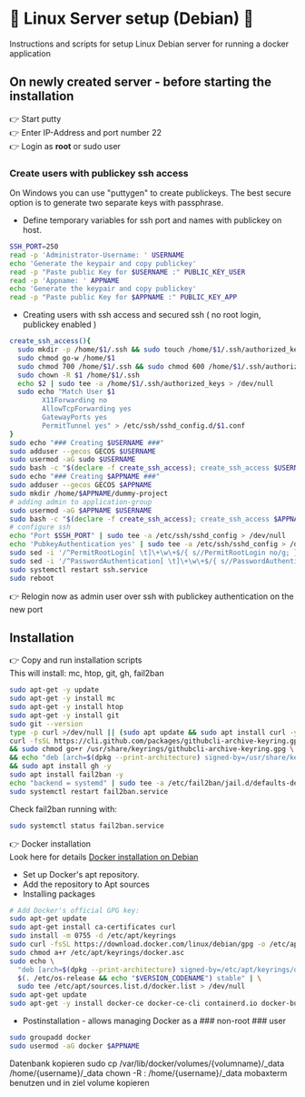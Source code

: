 # 🚀 Linux Server setup (Debian) 🚀
Instructions and scripts for setup Linux Debian server for running a docker application 
## On newly created server - before starting the installation 
👉 Start putty<br>
👉 Enter IP-Address and port number 22<br>
👉 Login as **root** or sudo user<br>

### Create users with publickey ssh access  

On Windows you can use "puttygen" to create publickeys. 
The best secure option is to generate two separate keys with passphrase.<br>

* Define temporary variables for ssh port and names with publickey on host.
```sh
SSH_PORT=250
read -p 'Administrator-Username: ' USERNAME
echo 'Generate the keypair and copy publickey'
read -p "Paste public Key for $USERNAME :" PUBLIC_KEY_USER
read -p 'Appname: ' APPNAME
echo 'Generate the keypair and copy publickey'
read -p "Paste public Key for $APPNAME :" PUBLIC_KEY_APP
```

* Creating users with ssh access and secured ssh ( no root login, publickey enabled ) 

```sh
create_ssh_access(){
  sudo mkdir -p /home/$1/.ssh && sudo touch /home/$1/.ssh/authorized_keys
  sudo chmod go-w /home/$1
  sudo chmod 700 /home/$1/.ssh && sudo chmod 600 /home/$1/.ssh/authorized_keys
  sudo chown -R $1 /home/$1/.ssh
  echo $2 | sudo tee -a /home/$1/.ssh/authorized_keys > /dev/null
  sudo echo "Match User $1
        X11Forwarding no
        AllowTcpForwarding yes
        GatewayPorts yes
        PermitTunnel yes" > /etc/ssh/sshd_config.d/$1.conf
}
sudo echo "### Creating $USERNAME ###"
sudo adduser --gecos GECOS $USERNAME
sudo usermod -aG sudo $USERNAME
sudo bash -c "$(declare -f create_ssh_access); create_ssh_access $USERNAME '$PUBLIC_KEY_USER'"
sudo echo "### Creating $APPNAME ###"
sudo adduser --gecos GECOS $APPNAME
sudo mkdir /home/$APPNAME/dummy-project
# adding admin to application-group
sudo usermod -aG $APPNAME $USERNAME
sudo bash -c "$(declare -f create_ssh_access); create_ssh_access $APPNAME '$PUBLIC_KEY_APP'"
# configure ssh
echo "Port $SSH_PORT" | sudo tee -a /etc/ssh/sshd_config > /dev/null
echo 'PubkeyAuthentication yes' | sudo tee -a /etc/ssh/sshd_config > /dev/null
sudo sed -i '/^PermitRootLogin[ \t]\+\w\+$/{ s//PermitRootLogin no/g; }' /etc/ssh/sshd_config
sudo sed -i '/^PasswordAuthentication[ \t]\+\w\+$/{ s//PasswordAuthentication no/g; }' /etc/ssh/sshd_config
sudo systemctl restart ssh.service
sudo reboot
```
👉 Relogin now as admin user over ssh with publickey authentication on the new port

## Installation
👉 Copy and run installation scripts<br>
This will install: mc, htop, git, gh, fail2ban<br>

```sh
sudo apt-get -y update
sudo apt-get -y install mc
sudo apt-get -y install htop
sudo apt-get -y install git
sudo git --version
type -p curl >/dev/null || (sudo apt update && sudo apt install curl -y)
curl -fsSL https://cli.github.com/packages/githubcli-archive-keyring.gpg | sudo dd of=/usr/share/keyrings/githubcli-archive-keyring.gpg \
&& sudo chmod go+r /usr/share/keyrings/githubcli-archive-keyring.gpg \
&& echo "deb [arch=$(dpkg --print-architecture) signed-by=/usr/share/keyrings/githubcli-archive-keyring.gpg] https://cli.github.com/packages stable main" | sudo tee /etc/apt/sources.list.d/github-cli.list > /dev/null \
&& sudo apt install gh -y
sudo apt install fail2ban -y
echo "backend = systemd" | sudo tee -a /etc/fail2ban/jail.d/defaults-debian.conf > /dev/null
sudo systemctl restart fail2ban.service
```
Check fail2ban running with:
```sh
sudo systemctl status fail2ban.service
```

👉 Docker installation<br>
Look here for details 
[Docker installation on Debian](https://docs.docker.com/engine/install/debian/)<br>
- Set up Docker's apt repository.
- Add the repository to Apt sources 
- Installing packages
```sh
# Add Docker's official GPG key:
sudo apt-get update
sudo apt-get install ca-certificates curl
sudo install -m 0755 -d /etc/apt/keyrings
sudo curl -fsSL https://download.docker.com/linux/debian/gpg -o /etc/apt/keyrings/docker.asc
sudo chmod a+r /etc/apt/keyrings/docker.asc
sudo echo \
  "deb [arch=$(dpkg --print-architecture) signed-by=/etc/apt/keyrings/docker.asc] https://download.docker.com/linux/debian \
  $(. /etc/os-release && echo "$VERSION_CODENAME") stable" | \
  sudo tee /etc/apt/sources.list.d/docker.list > /dev/null
sudo apt-get update
sudo apt-get -y install docker-ce docker-ce-cli containerd.io docker-buildx-plugin docker-compose-plugin
```

- Postinstallation - allows managing Docker as a ### non-root ### user
```sh
sudo groupadd docker
sudo usermod -aG docker $APPNAME
```

Datenbank kopieren
sudo cp /var/lib/docker/volumes/{volumname}/_data /home/{username}/_data
chown -R <user>:<group> /home/{username}/_data
mobaxterm benutzen und in ziel volume kopieren